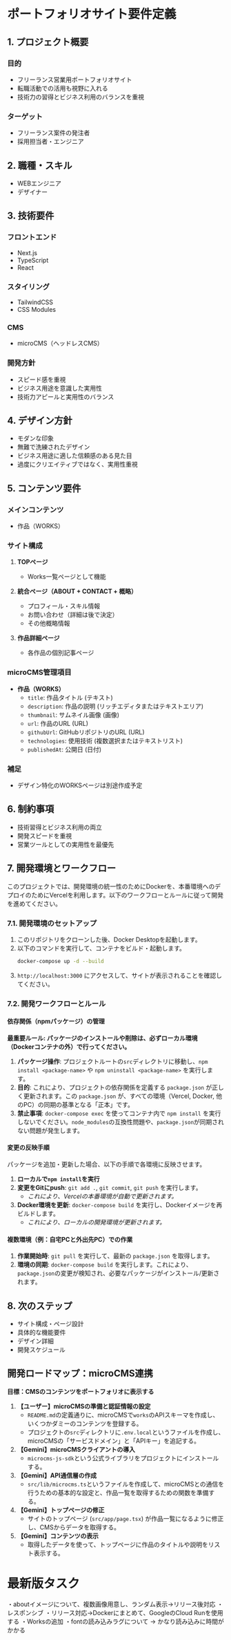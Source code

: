 # ポートフォリオサイト要件定義

## 1. プロジェクト概要

### 目的
- フリーランス営業用ポートフォリオサイト
- 転職活動での活用も視野に入れる
- 技術力の習得とビジネス利用のバランスを重視

### ターゲット
- フリーランス案件の発注者
- 採用担当者・エンジニア

## 2. 職種・スキル
- WEBエンジニア
- デザイナー

## 3. 技術要件

### フロントエンド
- Next.js
- TypeScript
- React

### スタイリング
- TailwindCSS
- CSS Modules

### CMS
- microCMS（ヘッドレスCMS）

### 開発方針
- スピード感を重視
- ビジネス用途を意識した実用性
- 技術力アピールと実用性のバランス

## 4. デザイン方針
- モダンな印象
- 無難で洗練されたデザイン
- ビジネス用途に適した信頼感のある見た目
- 過度にクリエイティブではなく、実用性重視

## 5. コンテンツ要件

### メインコンテンツ
- 作品（WORKS）

### サイト構成
1. **TOPページ**
   - Works一覧ページとして機能
   
2. **統合ページ（ABOUT + CONTACT + 概略）**
   - プロフィール・スキル情報
   - お問い合わせ（詳細は後で決定）
   - その他概略情報
   
3. **作品詳細ページ**
   - 各作品の個別記事ページ

### microCMS管理項目
- **作品（WORKS）**
  - `title`: 作品タイトル (テキスト)
  - `description`: 作品の説明 (リッチエディタまたはテキストエリア)
  - `thumbnail`: サムネイル画像 (画像)
  - `url`: 作品のURL (URL)
  - `githubUrl`: GitHubリポジトリのURL (URL)
  - `technologies`: 使用技術 (複数選択またはテキストリスト)
  - `publishedAt`: 公開日 (日付)

### 補足
- デザイン特化のWORKSページは別途作成予定

## 6. 制約事項
- 技術習得とビジネス利用の両立
- 開発スピードを重視
- 営業ツールとしての実用性を最優先

## 7. 開発環境とワークフロー

このプロジェクトでは、開発環境の統一性のためにDockerを、本番環境へのデプロイのためにVercelを利用します。以下のワークフローとルールに従って開発を進めてください。

### 7.1. 開発環境のセットアップ

1.  このリポジトリをクローンした後、Docker Desktopを起動します。
2.  以下のコマンドを実行して、コンテナをビルド・起動します。
    ```bash
    docker-compose up -d --build
    ```
3.  `http://localhost:3000` にアクセスして、サイトが表示されることを確認してください。

### 7.2. 開発ワークフローとルール

#### 依存関係（npmパッケージ）の管理

**最重要ルール: パッケージのインストールや削除は、必ずローカル環境（Dockerコンテナの外）で行ってください。**

1.  **パッケージ操作**: プロジェクトルートの`src`ディレクトリに移動し、`npm install <package-name>` や `npm uninstall <package-name>` を実行します。
2.  **目的**: これにより、プロジェクトの依存関係を定義する `package.json` が正しく更新されます。この `package.json` が、すべての環境（Vercel, Docker, 他のPC）の同期の基準となる「正本」です。
3.  **禁止事項**: `docker-compose exec` を使ってコンテナ内で `npm install` を実行しないでください。`node_modules`の互換性問題や、`package.json`が同期されない問題が発生します。

#### 変更の反映手順

パッケージを追加・更新した場合、以下の手順で各環境に反映させます。

1.  **ローカルで`npm install`を実行**
2.  **変更をGitにpush**: `git add .`, `git commit`, `git push` を実行します。
    *   *これにより、Vercelの本番環境が自動で更新されます。*
3.  **Docker環境を更新**: `docker-compose build` を実行し、Dockerイメージを再ビルドします。
    *   *これにより、ローカルの開発環境が更新されます。*

#### 複数環境（例：自宅PCと外出先PC）での作業

1.  **作業開始時**: `git pull` を実行して、最新の `package.json` を取得します。
2.  **環境の同期**: `docker-compose build` を実行します。これにより、`package.json`の変更が検知され、必要なパッケージがインストール/更新されます。

## 8. 次のステップ
- サイト構成・ページ設計
- 具体的な機能要件
- デザイン詳細
- 開発スケジュール


## 開発ロードマップ：microCMS連携

**目標：CMSのコンテンツをポートフォリオに表示する**

1.  **【ユーザー】microCMSの準備と認証情報の設定**
    *   `README.md`の定義通りに、microCMSで`works`のAPIスキーマを作成し、いくつかダミーのコンテンツを登録する。
    *   プロジェクトの`src`ディレクトリに`.env.local`というファイルを作成し、microCMSの「サービスドメイン」と「APIキー」を追記する。
2.  **【Gemini】microCMSクライアントの導入**
    *   `microcms-js-sdk`という公式ライブラリをプロジェクトにインストールする。
3.  **【Gemini】API通信層の作成**
    *   `src/lib/microcms.ts`というファイルを作成して、microCMSとの通信を行うための基本的な設定と、作品一覧を取得するための関数を準備する。
4.  **【Gemini】トップページの修正**
    *   サイトのトップページ (`src/app/page.tsx`) が作品一覧になるように修正し、CMSからデータを取得する。
5.  **【Gemini】コンテンツの表示**
    *   取得したデータを使って、トップページに作品のタイトルや説明をリスト表示する。


# 最新版タスク
・aboutイメージについて、複数画像用意し、ランダム表示→リリース後対応
・レスポンシブ
・リリース対応→Dockerにまとめて、GoogleのCloud Runを使用する
・Worksの追加
・fontの読み込みラグについて → かなり読み込みに時間がかかる
